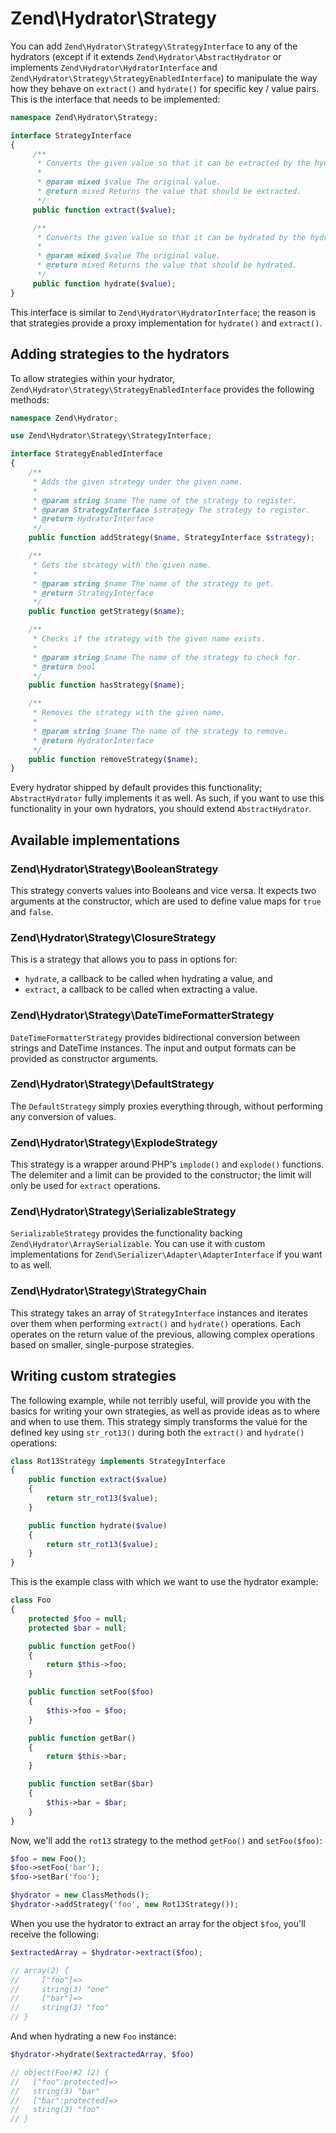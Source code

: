 # Zend\\Hydrator\\Strategy

You can add `Zend\Hydrator\Strategy\StrategyInterface` to any of the hydrators
(except if it extends `Zend\Hydrator\AbstractHydrator` or implements
`Zend\Hydrator\HydratorInterface` and `Zend\Hydrator\Strategy\StrategyEnabledInterface`)
to manipulate the way how they behave on `extract()` and `hydrate()` for
specific key / value pairs. This is the interface that needs to be implemented:

```php
namespace Zend\Hydrator\Strategy;

interface StrategyInterface
{
     /**
      * Converts the given value so that it can be extracted by the hydrator.
      *
      * @param mixed $value The original value.
      * @return mixed Returns the value that should be extracted.
      */
     public function extract($value);

     /**
      * Converts the given value so that it can be hydrated by the hydrator.
      *
      * @param mixed $value The original value.
      * @return mixed Returns the value that should be hydrated.
      */
     public function hydrate($value);
}
```

This interface is similar to `Zend\Hydrator\HydratorInterface`; the reason
is that strategies provide a proxy implementation for `hydrate()` and `extract()`.

## Adding strategies to the hydrators

To allow strategies within your hydrator, `Zend\Hydrator\Strategy\StrategyEnabledInterface`
provides the following methods:

```php
namespace Zend\Hydrator;

use Zend\Hydrator\Strategy\StrategyInterface;

interface StrategyEnabledInterface
{
    /**
     * Adds the given strategy under the given name.
     *
     * @param string $name The name of the strategy to register.
     * @param StrategyInterface $strategy The strategy to register.
     * @return HydratorInterface
     */
    public function addStrategy($name, StrategyInterface $strategy);

    /**
     * Gets the strategy with the given name.
     *
     * @param string $name The name of the strategy to get.
     * @return StrategyInterface
     */
    public function getStrategy($name);

    /**
     * Checks if the strategy with the given name exists.
     *
     * @param string $name The name of the strategy to check for.
     * @return bool
     */
    public function hasStrategy($name);

    /**
     * Removes the strategy with the given name.
     *
     * @param string $name The name of the strategy to remove.
     * @return HydratorInterface
     */
    public function removeStrategy($name);
}
```

Every hydrator shipped by default provides this functionality;
`AbstractHydrator` fully implements it as well. As such, if you want to use this
functionality in your own hydrators, you should extend `AbstractHydrator`.

## Available implementations

### Zend\\Hydrator\\Strategy\\BooleanStrategy

This strategy converts values into Booleans and vice versa. It expects two
arguments at the constructor, which are used to define value maps for `true` and
`false`.

### Zend\\Hydrator\\Strategy\\ClosureStrategy

This is a strategy that allows you to pass in options for:

- `hydrate`, a callback to be called when hydrating a value, and
- `extract`, a callback to be called when extracting a value.

### Zend\\Hydrator\\Strategy\\DateTimeFormatterStrategy 

`DateTimeFormatterStrategy` provides bidirectional conversion between strings
and DateTime instances. The input and output formats can be provided as
constructor arguments.

### Zend\\Hydrator\\Strategy\\DefaultStrategy

The `DefaultStrategy` simply proxies everything through, without performing any
conversion of values.

### Zend\\Hydrator\\Strategy\\ExplodeStrategy 

This strategy is a wrapper around PHP's `implode()` and `explode()` functions.
The delemiter and a limit can be provided to the constructor; the limit will
only be used for `extract` operations.

### Zend\\Hydrator\\Strategy\\SerializableStrategy

`SerializableStrategy` provides the functionality backing
`Zend\Hydrator\ArraySerializable`. You can use it with custom implementations
for `Zend\Serializer\Adapter\AdapterInterface` if you want to as well.

### Zend\\Hydrator\\Strategy\\StrategyChain

This strategy takes an array of `StrategyInterface` instances and iterates 
over them when performing `extract()` and `hydrate()` operations. Each operates
on the return value of the previous, allowing complex operations based on
smaller, single-purpose strategies.

## Writing custom strategies

The following example, while not terribly useful, will provide you with the
basics for writing your own strategies, as well as provide ideas as to where and
when to use them. This strategy simply transforms the value for the defined key
using `str_rot13()` during both the `extract()` and `hydrate()` operations:

```php
class Rot13Strategy implements StrategyInterface
{
    public function extract($value)
    {
        return str_rot13($value);
    }

    public function hydrate($value)
    {
        return str_rot13($value);
    }
}
```

This is the example class with which we want to use the hydrator example:

```php
class Foo
{
    protected $foo = null;
    protected $bar = null;

    public function getFoo()
    {
        return $this->foo;
    }

    public function setFoo($foo)
    {
        $this->foo = $foo;
    }

    public function getBar()
    {
        return $this->bar;
    }

    public function setBar($bar)
    {
        $this->bar = $bar;
    }
}
```

Now, we'll add the `rot13` strategy to the method `getFoo()` and `setFoo($foo)`:

```php
$foo = new Foo();
$foo->setFoo('bar');
$foo->setBar('foo');

$hydrator = new ClassMethods();
$hydrator->addStrategy('foo', new Rot13Strategy());
```

When you use the hydrator to extract an array for the object `$foo`, you'll
receive the following:

```php
$extractedArray = $hydrator->extract($foo);

// array(2) {
//     ["foo"]=>
//     string(3) "one"
//     ["bar"]=>
//     string(3) "foo"
// }
```

And when hydrating a new `Foo` instance:

```php
$hydrator->hydrate($extractedArray, $foo)

// object(Foo)#2 (2) {
//   ["foo":protected]=>
//   string(3) "bar"
//   ["bar":protected]=>
//   string(3) "foo"
// }
```
